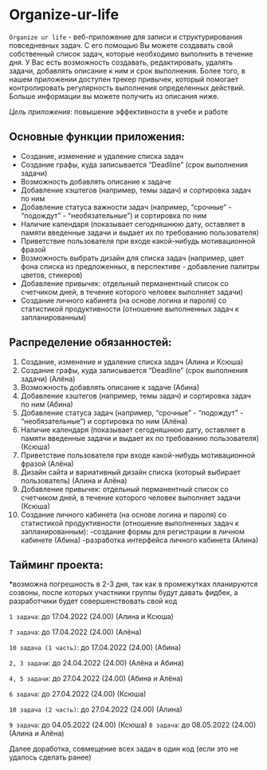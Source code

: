 # Organize-ur-life
`Organize ur life` - веб-приложение для записи и структурирования повседневных задач. С его помощью Вы можете создавать свой собственный список задач, которые необходимо выполнить в течение дня. У Вас есть возможность создавать, редактировать, удалять задачи, добавлять описание к ним и срок выполнения. Более того, в нашем приложении доступен трекер привычек, который помогает контролировать регулярность выполнения определенных действий. Больше информации вы можете получить из описания ниже.

*Цель приложения*: повышение эффективности в учебе и работе

## Основные функции приложения:
* Создание, изменение и удаление списка задач
* Создание графы, куда записывается “Deadline” (срок выполнения задачи)
* Возможность добавлять описание к задаче
* Добавление хэштегов (например, темы задач) и сортировка задач по ним
* Добавление статуса важности задач (например, “срочные” - “подождут” - “необязательные”) и сортировка по ним
* Наличие календаря (показывает сегодняшнюю дату, оставляет в памяти введенные задачи и выдает их по требованию пользователя)
* Приветствие пользователя при входе какой-нибудь мотивационной фразой
* Возможность выбрать дизайн для списка задач (например, цвет фона списка из предложенных, в перспективе - добавление палитры цветов, стикеров)
* Добавление привычек: отдельный перманентный список со счетчиком дней, в течение которого человек выполняет задачи)
* Создание личного кабинета (на основе логина и пароля) со статистикой продуктивности (отношение выполненных задач к запланированным)


## Распределение обязанностей:
1) Создание, изменение и удаление списка задач (Алина и Ксюша)
2) Создание графы, куда записывается “Deadline” (срок выполнения задачи) (Алёна)
3) Возможность добавлять описание к задаче (Абина)
4) Добавление хэштегов (например, темы задач) и сортировка задач по ним (Абина)
5) Добавление статуса задач (например, “срочные” - “подождут” - “необязательные”) и сортировка по ним (Алёна)
6) Наличие календаря (показывает сегодняшнюю дату, оставляет в памяти введенные задачи и выдает их по требованию пользователя) (Ксюша)
7) Приветствие пользователя при входе какой-нибудь мотивационной фразой (Алёна)
8) Дизайн сайта и вариативный дизайн списка (который выбирает пользователь) (Алина и Алёна)
9) Добавление привычек: отдельный перманентный список со счетчиком дней, в течение которого человек выполняет задачи (Ксюша)
10) Создание личного кабинета (на основе логина и пароля) со статистикой продуктивности (отношение выполненных задач к запланированным):
     -создание формы для регистрации в личном кабинете (Абина)
     -разработка интерфейса личного кабинета (Алина)

## Тайминг проекта:
*возможна погрешность в 2-3 дня, так как в промежутках планируются созвоны, после которых участники группы будут давать фидбек, а разработчики будет совершенствовать свой код


`1 задача`: до 17.04.2022 (24.00) (Алина и Ксюша)

`7 задача`: до 17.04.2022 (24.00) (Алёна)

`10 задача (1 часть)`: до 17.04.2022 (24.00) (Абина)


`2, 3 задачи`: до 24.04.2022 (24.00) (Алёна и Абина)


`4, 5 задачи`: до 27.04.2022 (24.00) (Абина и Алёна)

`6 задача`: до 27.04.2022 (24.00) (Ксюша)

`10 задача (2 часть)`: до 27.04.2022 (24.00) (Алина)


`9 задача`: до 04.05.2022 (24.00) (Ксюша)
`8 задача`: до 08.05.2022 (24.00) (Алина и Алёна)

Далее доработка, совмещение всех задач в один код (если это не удалось сделать ранее)
